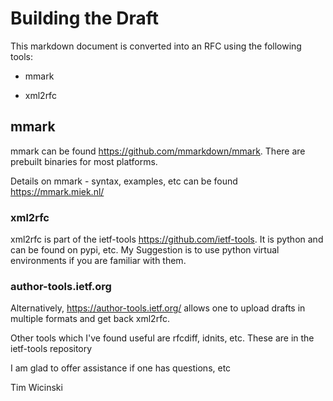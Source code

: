 # Building the Draft

This markdown document is converted into an RFC using the following tools:

- mmark

- xml2rfc

## mmark

mmark can be found https://github.com/mmarkdown/mmark. There are prebuilt
binaries for most platforms.

Details on mmark - syntax, examples, etc can be found https://mmark.miek.nl/

### xml2rfc

xml2rfc is part of the ietf-tools https://github.com/ietf-tools.
It is python and can be found on pypi, etc.
My Suggestion is to use python virtual environments if you are familiar with
them.

### author-tools.ietf.org

Alternatively, https://author-tools.ietf.org/ allows one to upload drafts
in multiple formats and get back xml2rfc.

Other tools which I've found useful are rfcdiff, idnits, etc.
These are in the ietf-tools repository

I am glad to offer assistance if one has questions, etc

Tim Wicinski
